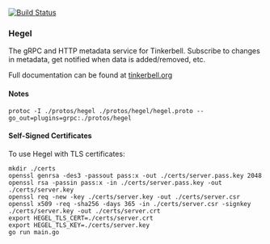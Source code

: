 [![Build Status](https://cloud.drone.io/api/badges/tinkerbell/hegel/status.svg)](https://cloud.drone.io/tinkerbell/hegel)

### Hegel

The gRPC and HTTP metadata service for Tinkerbell.
Subscribe to changes in metadata, get notified when data is added/removed, etc.

Full documentation can be found at [tinkerbell.org](https://github.com/tinkerbell/tink)


#### Notes

`protoc -I ./protos/hegel ./protos/hegel/hegel.proto --go_out=plugins=grpc:./protos/hegel`


#### Self-Signed Certificates

To use Hegel with TLS certificates:

```shell
mkdir ./certs
openssl genrsa -des3 -passout pass:x -out ./certs/server.pass.key 2048
openssl rsa -passin pass:x -in ./certs/server.pass.key -out ./certs/server.key
openssl req -new -key ./certs/server.key -out ./certs/server.csr
openssl x509 -req -sha256 -days 365 -in ./certs/server.csr -signkey ./certs/server.key -out ./certs/server.crt
export HEGEL_TLS_CERT=./certs/server.crt
export HEGEL_TLS_KEY=./certs/server.key
go run main.go
```
